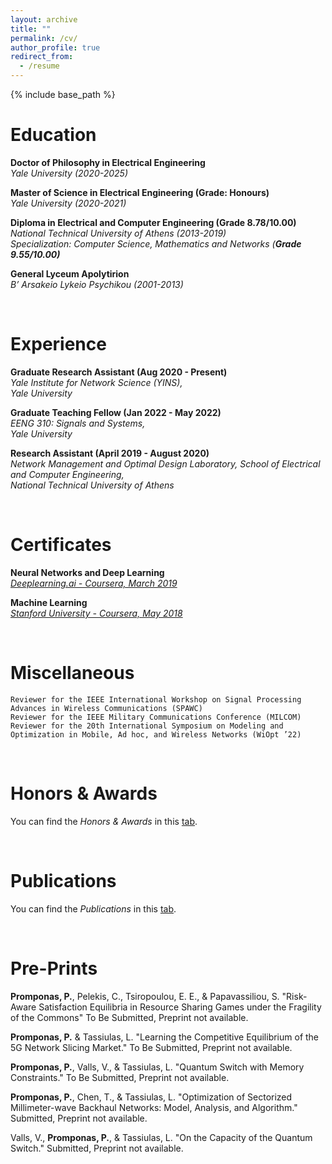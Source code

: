 ```yaml
---
layout: archive
title: ""
permalink: /cv/
author_profile: true
redirect_from:
  - /resume
---
```


{% include base_path %}

# Education

**Doctor of Philosophy in Electrical Engineering** \
_Yale University (2020-2025)_

**Master of Science in Electrical Engineering (Grade: Honours)** \
_Yale University (2020-2021)_

**Diploma in Electrical and Computer Engineering (Grade 8.78/10.00)** \
_National Technical University of Athens (2013-2019) \
Specialization: Computer Science, Mathematics and Networks (_**_Grade 9.55/10.00)_**

**General Lyceum Apolytirion** \
_B’ Arsakeio Lykeio Psychikou (2001-2013)_ 

 &nbsp;




# Experience

**Graduate Research Assistant (Aug 2020 - Present)** \
_Yale Institute for Network Science (YINS), \
Yale University_

**Graduate Teaching Fellow (Jan 2022 - May 2022)** \
_EENG 310: Signals and Systems, \
Yale University_

**Research Assistant (April 2019 - August 2020)** \
_Network Management and Optimal Design Laboratory, School of Electrical and Computer Engineering, \
National Technical University of Athens_

 &nbsp;

# Certificates

**Neural Networks and Deep Learning** \
[_Deeplearning.ai - Coursera, March 2019_](https://www.coursera.org/account/accomplishments/verify/RZLGWZ32TPEP)

**Machine Learning** \
[_Stanford University - Coursera, May 2018_](https://www.coursera.org/account/accomplishments/verify/C2LG3YTLFKBD)

 &nbsp;
 
# Miscellaneous

```
Reviewer for the IEEE International Workshop on Signal Processing Advances in Wireless Communications (SPAWC) 
Reviewer for the IEEE Military Communications Conference (MILCOM) 
Reviewer for the 20th International Symposium on Modeling and Optimization in Mobile, Ad hoc, and Wireless Networks (WiOpt ’22)
```
 &nbsp;
 
# Honors & Awards

You can find the _Honors & Awards_ in this [tab](https://ppromponas.github.io/portfolio/).

 &nbsp;
 
# Publications

You can find the _Publications_ in this [tab](https://ppromponas.github.io/publications/).

 &nbsp;

# Pre-Prints


**Promponas, P.**, Pelekis, C., Tsiropoulou, E. E., & Papavassiliou, S. "Risk-Aware Satisfaction Equilibria in Resource Sharing Games under the Fragility of the Commons"  To Be Submitted, Preprint not available.



**Promponas, P.** & Tassiulas, L. "Learning the Competitive Equilibrium of the 5G Network Slicing Market." To Be Submitted, Preprint not available.
 

**Promponas, P.**, Valls, V., & Tassiulas, L. "Quantum Switch with Memory Constraints." To Be Submitted, Preprint not available.


 **Promponas, P.**, Chen, T., & Tassiulas, L. "Optimization of Sectorized Millimeter-wave Backhaul Networks: Model, Analysis, and Algorithm."  Submitted, Preprint not available.


Valls, V., **Promponas, P.**, & Tassiulas, L. "On the Capacity of the Quantum Switch."  Submitted, Preprint not available.
